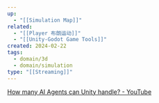 ```yaml
---
up:
  - "[[Simulation Map]]"
related:
  - "[[Player 布朗运动]]"
  - "[[Unity-Godot Game Tools]]"
created: 2024-02-22
tags:
  - domain/3d
  - domain/simulation
type: "[[Streaming]]"
---
```

[How many AI Agents can Unity handle? - YouTube](https://www.youtube.com/watch?v=G9Otw12OUvE)